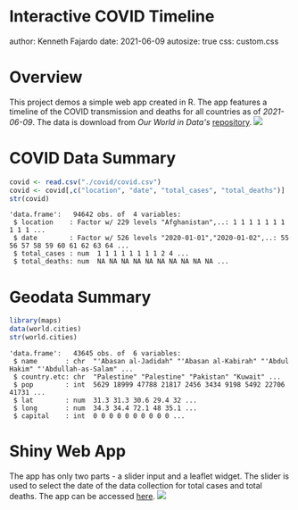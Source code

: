 Interactive COVID Timeline
========================================================
author: Kenneth Fajardo
date: 2021-06-09
autosize: true
css: custom.css

Overview
========================================================
<span class="overview">This project demos a simple web app created in R. The app features a timeline of the COVID transmission and deaths for all countries as of *2021-06-09*. The data is download from </span>*Our World in Data's* [repository]("https://covid.ourworldindata.org/data/owid-covid-data.csv").
<img class="owid" src="owid.png">

COVID Data Summary
========================================================


```r
covid <- read.csv("./covid/covid.csv")
covid <- covid[,c("location", "date", "total_cases", "total_deaths")]
str(covid)
```

```
'data.frame':	94642 obs. of  4 variables:
 $ location    : Factor w/ 229 levels "Afghanistan",..: 1 1 1 1 1 1 1 1 1 1 ...
 $ date        : Factor w/ 526 levels "2020-01-01","2020-01-02",..: 55 56 57 58 59 60 61 62 63 64 ...
 $ total_cases : num  1 1 1 1 1 1 1 1 2 4 ...
 $ total_deaths: num  NA NA NA NA NA NA NA NA NA NA ...
```

Geodata Summary
========================================================


```r
library(maps)
data(world.cities)
str(world.cities)
```

```
'data.frame':	43645 obs. of  6 variables:
 $ name       : chr  "'Abasan al-Jadidah" "'Abasan al-Kabirah" "'Abdul Hakim" "'Abdullah-as-Salam" ...
 $ country.etc: chr  "Palestine" "Palestine" "Pakistan" "Kuwait" ...
 $ pop        : int  5629 18999 47788 21817 2456 3434 9198 5492 22706 41731 ...
 $ lat        : num  31.3 31.3 30.6 29.4 32 ...
 $ long       : num  34.3 34.4 72.1 48 35.1 ...
 $ capital    : int  0 0 0 0 0 0 0 0 0 0 ...
```

Shiny Web App
========================================================
The app has only two parts - a slider input and a leaflet widget. The slider is used to select the date of the data collection for total cases and total deaths. The app can be accessed [here]("https://kennethfajardo.shinyapps.io/covid/").
<img class="app" src="./app.png">

